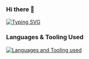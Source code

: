 ### Hi there 👋
[![Typing SVG](https://readme-typing-svg.demolab.com?font=Fira+Code&pause=1000&vCenter=true&random=true&width=435&lines=Browsing+MITRE+ATT%26CK+for+malware+inspo;Prepping+for+my+next+certificate;Banging+my+head+against+a+copy+of+Windows+Internals+(7th+edition);Restructuring+the+graph+of+my+Obsidian+notes;Brainstorming+another+blog+post)](https://git.io/typing-svg)

<!--
**1d8/1d8** is a ✨ _special_ ✨ repository because its `README.md` (this file) appears on your GitHub profile.

Here are some ideas to get you started:

- 🔭 I’m currently working on ...
- 🌱 I’m currently learning ...
- 👯 I’m looking to collaborate on ...
- 🤔 I’m looking for help with ...
- 💬 Ask me about ...
- 📫 How to reach me: ...
- 😄 Pronouns: ...
- ⚡ Fun fact: ...
-->

### Languages & Tooling Used
[![Languages and Tooling used](https://skillicons.dev/icons?i=ansible,c,python,html,js,go,powershell,bash,nim)](https://skillicons.dev)

